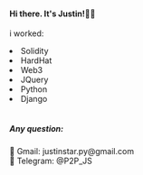 <h4> Hi there.  It's Justin!🖐🏻</h4>
<p> i worked: </p>
 <table>
   <li>Solidity</li>
   <li>HardHat</li>
   <li>Web3</li>
   <li>JQuery</li> 
   <li>Python</li>
   <li>Django</li>
 </table>
 
 <h5>Any question: </h5>
</p>
   📧 Gmail: justinstar.py@gmail.com <br>
   💬 Telegram: @P2P_JS
</p>
